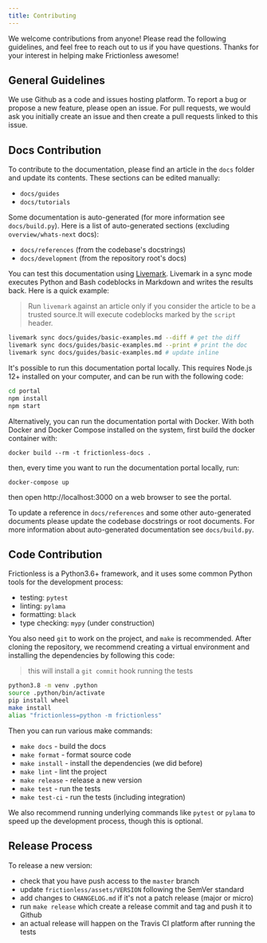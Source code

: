 ```yaml
---
title: Contributing
---
```


We welcome contributions from anyone! Please read the following guidelines, and feel free to reach out to us if you have questions. Thanks for your interest in helping make Frictionless awesome!

## General Guidelines

We use Github as a code and issues hosting platform. To report a bug or propose a new feature, please open an issue. For pull requests, we would ask you initially create an issue and then create a pull requests linked to this issue.

## Docs Contribution

To contribute to the documentation, please find an article in the `docs` folder and update its contents. These sections can be edited manually:
- `docs/guides`
- `docs/tutorials`

Some documentation is auto-generated (for more information see `docs/build.py`). Here is a list of auto-generated sections (excluding `overview/whats-next` docs):
- `docs/references` (from the codebase's docstrings)
- `docs/development` (from the repository root's docs)

You can test this documentation using [Livemark](https://livemark.frictionlessdata.io). Livemark in a sync mode executes Python and Bash codeblocks in Markdown and writes the results back. Here is a quick example:

> Run `livemark` against an article only if you consider the article to be a trusted source.It will execute codeblocks marked by the `script` header.

```bash
livemark sync docs/guides/basic-examples.md --diff # get the diff
livemark sync docs/guides/basic-examples.md --print # print the doc
livemark sync docs/guides/basic-examples.md # update inline
```

It's possible to run this documentation portal locally. This requires Node.js 12+ installed on your computer, and can be run with the following code:

```bash
cd portal
npm install
npm start
```

Alternatively, you can run the documentation portal with Docker. With
both Docker and Docker Compose installed on the system, first build the docker container with:

```
docker build --rm -t frictionless-docs .
```

then, every time you want to run the documentation portal locally, run:

```
docker-compose up
```

then open http://localhost:3000 on a web browser to see the portal.

To update a reference in `docs/references` and some other auto-generated documents please update the codebase docstrings or root documents. For more information about auto-generated documentation see `docs/build.py`.

## Code Contribution

Frictionless is a Python3.6+ framework, and it uses some common Python tools for the development process:
- testing: `pytest`
- linting: `pylama`
- formatting: `black`
- type checking: `mypy` (under construction)

You also need `git` to work on the project, and `make` is recommended. After cloning the repository, we recommend creating a virtual environment and installing the dependencies by following this code:

> this will install a `git commit` hook running the tests

```bash
python3.8 -m venv .python
source .python/bin/activate
pip install wheel
make install
alias "frictionless=python -m frictionless"
```

Then you can run various make commands:
- `make docs` - build the docs
- `make format` - format source code
- `make install` - install the dependencies (we did before)
- `make lint` - lint the project
- `make release` - release a new version
- `make test` - run the tests
- `make test-ci` - run the tests (including integration)

We also recommend running underlying commands like `pytest` or `pylama` to speed up the development process, though this is optional.

## Release Process

To release a new version:
- check that you have push access to the `master` branch
- update `frictionless/assets/VERSION` following the SemVer standard
- add changes to `CHANGELOG.md` if it's not a patch release (major or micro)
- run `make release` which create a release commit and tag and push it to Github
- an actual release will happen on the Travis CI platform after running the tests

